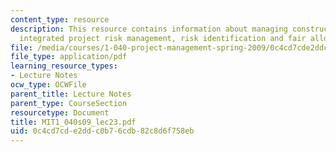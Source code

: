 ```yaml
---
content_type: resource
description: This resource contains information about managing construction risk,
  integrated project risk management, risk identification and fair allocation of risk.
file: /media/courses/1-040-project-management-spring-2009/0c4cd7cde2ddc0b76cdb82c8d6f758eb_MIT1_040s09_lec23.pdf
file_type: application/pdf
learning_resource_types:
- Lecture Notes
ocw_type: OCWFile
parent_title: Lecture Notes
parent_type: CourseSection
resourcetype: Document
title: MIT1_040s09_lec23.pdf
uid: 0c4cd7cd-e2dd-c0b7-6cdb-82c8d6f758eb
---
```

